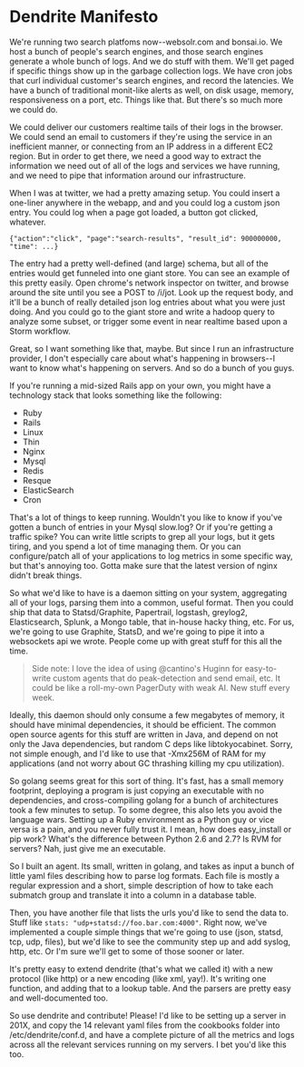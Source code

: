 # Dendrite Manifesto
 
We're running two search platfoms now--websolr.com and bonsai.io.  We host a bunch of people's search engines, and those search engines generate a whole bunch of logs.  And we do stuff with them.  We'll get paged if specific things show up in the garbage collection logs.  We have cron jobs that curl individual customer's search engines, and record the latencies.  We have a bunch of traditional monit-like alerts as well, on disk usage, memory, responsiveness on a port, etc.  Things like that.  But there's so much more we could do.
 
We could deliver our customers realtime tails of their logs in the browser.  We could send an email to customers if they're using the service in an inefficient manner, or connecting from an IP address in a different EC2 region.  But in order to get there, we need a good way to extract the information we need out of all of the logs and services we have running, and we need to pipe that information around our infrastructure.
 
When I was at twitter, we had a pretty amazing setup.  You could insert a one-liner anywhere in the webapp, and  and you could log a custom json entry.  You could log when a page got loaded, a button got clicked, whatever.  
 
    {"action":"click", "page":"search-results", "result_id": 900000000, "time": ...} 
 
The entry had a pretty well-defined (and large) schema, but all of the entries would get funneled into one giant store.  You can see an example of this pretty easily.  Open chrome's network inspector on twitter, and browse around the site until you see a POST to /i/jot.  Look up the request body, and it'll be a bunch of really detailed json log entries about what you were just doing.  And you could go to the giant store and write a hadoop query to analyze some subset, or trigger some event in near realtime based upon a Storm workflow.
 
Great, so I want something like that, maybe.  But since I run an infrastructure provider, I don't especially care about what's happening in browsers--I want to know what's happening on servers.  And so do a bunch of you guys.

If you're running a mid-sized Rails app on your own, you might have a technology stack that looks something like the following:

* Ruby
* Rails
* Linux
* Thin
* Nginx
* Mysql
* Redis
* Resque
* ElasticSearch
* Cron

That's a lot of things to keep running.  Wouldn't you like to know if you've gotten a bunch of entries in your Mysql slow.log?  Or if you're getting a traffic spike?  You can write little scripts to grep all your logs, but it gets tiring, and you spend a lot of time managing them.  Or you can configure/patch all of your applications to log metrics in some specific way, but that's annoying too.  Gotta make sure that the latest version of nginx didn't break things.

So what we'd like to have is a daemon sitting on your system, aggregating all of your logs, parsing them into a common, useful format.  Then you could ship that data to Statsd/Graphite, Papertrail, logstash, greylog2, Elasticsearch, Splunk, a Mongo table, that in-house hacky thing, etc.  For us, we're going to use Graphite, StatsD, and we're going to pipe it into a websockets api we wrote.  People come up with great stuff for this all the time.

> Side note: I love the idea of using @cantino's Huginn for easy-to-write
> custom agents that do peak-detection and send email, etc.  It could be
> like a roll-my-own PagerDuty with weak AI.  New stuff every week.

Ideally, this daemon should only consume a few megabytes of memory, it should have minimal dependencies, it should be efficient.  The common open source agents for this stuff are written in Java, and depend on not only the Java dependencies, but random C deps like libtokyocabinet.  Sorry, not simple enough, and I'd like to use that -Xmx256M of RAM for my applications (and not worry about GC thrashing killing my cpu utilization).

So golang seems great for this sort of thing.  It's fast, has a small memory footprint, deploying a program is just copying an executable with no dependencies, and cross-compiling golang for a bunch of architectures took a few minutes to setup.  To some degree, this also lets you avoid the language wars.  Setting up a Ruby environment as a Python guy or vice versa is a pain, and you never fully trust it.  I mean, how does easy_install or pip work?  What's the difference between Python 2.6 and 2.7?  Is RVM for servers?  Nah, just give me an executable.

So I built an agent.  Its small, written in golang, and takes as input 
a bunch of little yaml files describing how to parse log formats.  Each file is mostly a regular expression and a short, simple description of how to take each submatch group and translate it into a column in a database table.

Then, you have another file that lists the urls you'd like to send the data to.  Stuff like `stats: "udp+statsd://foo.bar.com:4000"`.  Right now, we've implemented a couple simple things that we're going to use (json, statsd, tcp, udp, files), but we'd like to see the community step up and add syslog, http, etc.  Or I'm sure we'll get to some of those sooner or later.

It's pretty easy to extend dendrite (that's what we called it) with a new protocol (like http) or a new encoding (like xml, yay!).  It's writing one function, and adding that to a lookup table.  And the parsers are pretty easy and well-documented too.  

So use dendrite and contribute!  Please!  I'd like to be setting up a server in 201X, and copy the 14 relevant yaml files from the cookbooks folder into /etc/dendrite/conf.d, and have a complete picture of all the metrics and logs across all the relevant services running on my servers.  I bet you'd like this too.